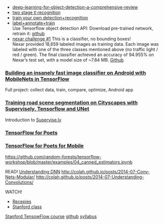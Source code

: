 


- [deep-learning-for-object-detection-a-comprehensive-review](https://medium.com/towards-data-science/deep-learning-for-object-detection-a-comprehensive-review-73930816d8d9)
- [two stage tl recognition](https://github.com/bdschrisk/CarND-Capstone-Project)
- [train your own detection+recognition](https://medium.com/@anthony_sarkis/self-driving-cars-implementing-real-time-traffic-light-detection-and-classification-in-2017-7d9ae8df1c58)
- [label+annotate+train](https://medium.com/@Vatsal410/traffic-light-detection-tensorflow-api-c75fdbadac62)
<br> Use Tensorflow object detection API: Download pre-trained network, retrain it: [github](https://github.com/swirlingsand/deeper-traffic-lights)
- [nexar challenge #1](https://medium.freecodecamp.org/recognizing-traffic-lights-with-deep-learning-23dae23287cc) This is a classifier, no bounding boxes!
<br>Nexar provided 18,659 labeled images as training data. Each image was labeled with one of the three classes mentioned above (no traffic light / red / green). The final classifier achieved an accuracy of 94.955% on Nexar’s test set, with a model size of ~7.84 MB. [Github](https://github.com/davidbrai/deep-learning-traffic-lights) 


### [Building an insanely fast image classifier on Android with MobileNets in TensorFlow](https://hackernoon.com/building-an-insanely-fast-image-classifier-on-android-with-mobilenets-in-tensorflow-dc3e0c4410d4) 
Full project: collect data, train, compare, optimize, Android app

### [Training road scene segmentation on Cityscapes with Supervisely, Tensorflow and UNet](https://medium.com/towards-data-science/training-road-scene-segmentation-on-cityscapes-with-supervisely-tensorflow-and-unet-1232314781a8)
Introduction to [Supervise.ly](https://supervise.ly)

### [TensorFlow for Poets](https://codelabs.developers.google.com/codelabs/tensorflow-for-poets/index.html)
### [TensorFlow for Poets for Mobile](https://codelabs.developers.google.com/codelabs/tensorflow-for-poets-2/)


https://github.com/random-forests/tensorflow-workshop/blob/master/examples/04_canned_estimators.ipynb

READ! 
[Understanding DNN](http://colah.github.io/posts/2014-03-NN-Manifolds-Topology/)
http://colah.github.io/posts/2014-07-Conv-Nets-Modular/
http://colah.github.io/posts/2014-07-Understanding-Convolutions/

WATCH!
- [Recepies](http://goo.gl/KewA03)
- [Stanford class](http://cs231n.stanford.edu/)

[Stanford TensowFlow course](https://web.stanford.edu/class/cs20si/)
[github](https://github.com/chiphuyen/stanford-tensorflow-tutorials)
[syllabus](https://web.stanford.edu/class/cs20si/syllabus.html)
